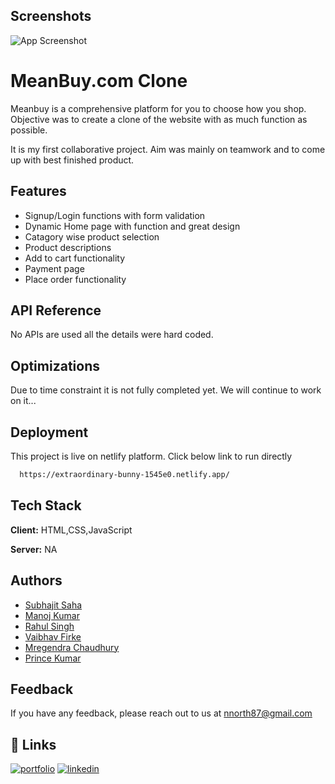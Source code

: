 
## Screenshots

![App Screenshot](https://d64lkarmo2mrq.cloudfront.net/baselogo.png)


# MeanBuy.com Clone

Meanbuy is a comprehensive platform for you to choose how you shop.
Objective was to create a clone of the website with as much function as possible.

It is my first collaborative project. Aim was mainly on teamwork and to come up with best finished product.


## Features

- Signup/Login functions with form validation
- Dynamic Home page with function and great design
- Catagory wise product selection
- Product descriptions
- Add to cart functionality
- Payment page
- Place order functionality



## API Reference

No APIs are used all the details were hard coded.
## Optimizations

Due to time constraint it is not fully completed yet. We will continue to work on it...

## Deployment

This project is live on netlify platform. Click below link to run directly

```bash
  https://extraordinary-bunny-1545e0.netlify.app/
```


## Tech Stack

**Client:** HTML,CSS,JavaScript

**Server:** NA


## Authors

- [Subhajit Saha](https://github.com/subhajit51193)
- [Manoj Kumar](https://github.com/282Manoj)
- [Rahul Singh](https://github.com/rahulajay34)
- [Vaibhav Firke](https://github.com/vaibhavfirke)
- [Mregendra Chaudhury](https://github.com/MrAgEnDraCHaUdHaRy)
- [Prince Kumar](https://github.com/kPrince114)


## Feedback

If you have any feedback, please reach out to us at nnorth87@gmail.com


## 🔗 Links
[![portfolio](https://img.shields.io/badge/my_portfolio-000?style=for-the-badge&logo=ko-fi&logoColor=white)](https://subhajit51193.github.io/)
[![linkedin](https://img.shields.io/badge/linkedin-0A66C2?style=for-the-badge&logo=linkedin&logoColor=white)](https://www.linkedin.com/in/subhajit-saha-103110185/)

